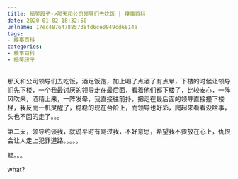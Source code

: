 ```yaml
---
title: 搞笑段子->那天和公司领导们去吃饭 | 糗事百科
date: 2020-01-02 18:32:50
urlname: 17ec487647885738fd6ce0949cd6814a
tags: 
- 糗事百科
categories:
- 糗事百科
- 搞笑段子
---
```

那天和公司领导们去吃饭，酒足饭饱，加上喝了点酒了有点晕，下楼的时候让领导们先下楼，一个我最讨厌的领导走在最后面，看着他们都下楼了，比较安心，一阵风吹来，酒精上来，一阵发晕，我直接往前扑，把走在最后面的领导直接撞下楼梯，我反而一机灵醒了，稳稳的现在台阶上，而领导也好彩，爬起来看看没啥事，头也不回的走了。。。

第二天，领导约谈我，就说平时有骂过我，不好意思，希望我不要放在心上，仇恨会让人走上犯罪道路。。。。。

额。。。

what?


